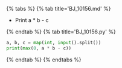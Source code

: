 {% tabs %}
{% tab title='BJ_10156.md' %}

* Print a * b - c

{% endtab %}
{% tab title='BJ_10156.py' %}

```py
a, b, c = map(int, input().split())
print(max(0, a * b - c))
```

{% endtab %}
{% endtabs %}